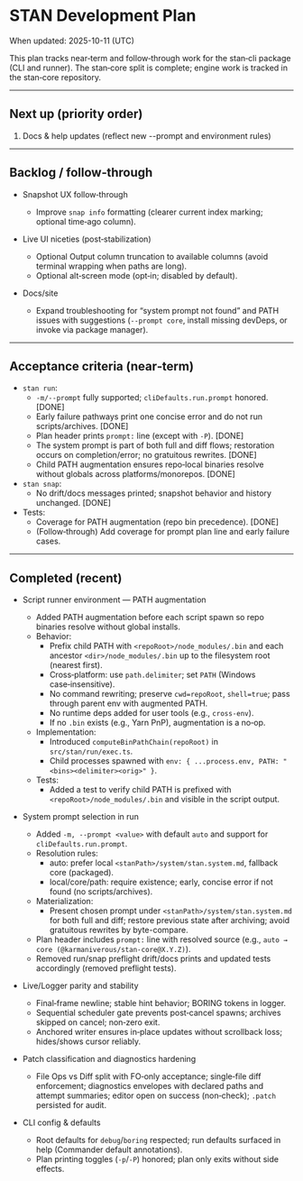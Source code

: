 # STAN Development Plan

When updated: 2025-10-11 (UTC)

This plan tracks near‑term and follow‑through work for the stan‑cli package (CLI and runner). The stan‑core split is complete; engine work is tracked in the stan‑core repository.

---

## Next up (priority order)

1. Docs & help updates (reflect new --prompt and environment rules)

---

## Backlog / follow‑through

- Snapshot UX follow‑through
  - Improve `snap info` formatting (clearer current index marking; optional time‑ago column).

- Live UI niceties (post‑stabilization)
  - Optional Output column truncation to available columns (avoid terminal wrapping when paths are long).
  - Optional alt‑screen mode (opt‑in; disabled by default).

- Docs/site
  - Expand troubleshooting for “system prompt not found” and PATH issues with suggestions (`--prompt core`, install missing devDeps, or invoke via package manager).

---

## Acceptance criteria (near‑term)

- `stan run`:
  - `-m/--prompt` fully supported; `cliDefaults.run.prompt` honored. [DONE]
  - Early failure pathways print one concise error and do not run scripts/archives. [DONE]
  - Plan header prints `prompt:` line (except with `-P`). [DONE]
  - The system prompt is part of both full and diff flows; restoration occurs on completion/error; no gratuitous rewrites. [DONE]
  - Child PATH augmentation ensures repo‑local binaries resolve without globals across platforms/monorepos. [DONE]
- `stan snap`:
  - No drift/docs messages printed; snapshot behavior and history unchanged. [DONE]
- Tests:
  - Coverage for PATH augmentation (repo bin precedence). [DONE]
  - (Follow‑through) Add coverage for prompt plan line and early failure cases.

---

## Completed (recent)

- Script runner environment — PATH augmentation
  - Added PATH augmentation before each script spawn so repo binaries resolve without global installs.
  - Behavior:
    - Prefix child PATH with `<repoRoot>/node_modules/.bin` and each ancestor `<dir>/node_modules/.bin` up to the filesystem root (nearest first).
    - Cross‑platform: use `path.delimiter`; set `PATH` (Windows case‑insensitive).
    - No command rewriting; preserve `cwd=repoRoot`, `shell=true`; pass through parent env with augmented PATH.
    - No runtime deps added for user tools (e.g., `cross-env`).
    - If no `.bin` exists (e.g., Yarn PnP), augmentation is a no‑op.
  - Implementation:
    - Introduced `computeBinPathChain(repoRoot)` in `src/stan/run/exec.ts`.
    - Child processes spawned with `env: { ...process.env, PATH: "<bins><delimiter><orig>" }`.
  - Tests:
    - Added a test to verify child PATH is prefixed with `<repoRoot>/node_modules/.bin` and visible in the script output.

- System prompt selection in run
  - Added `-m, --prompt <value>` with default `auto` and support for `cliDefaults.run.prompt`.
  - Resolution rules:
    - auto: prefer local `<stanPath>/system/stan.system.md`, fallback core (packaged).
    - local/core/path: require existence; early, concise error if not found (no scripts/archives).
  - Materialization:
    - Present chosen prompt under `<stanPath>/system/stan.system.md` for both full and diff; restore previous state after archiving; avoid gratuitous rewrites by byte-compare.
  - Plan header includes `prompt:` line with resolved source (e.g., `auto → core (@karmaniverous/stan-core@X.Y.Z)`).
  - Removed run/snap preflight drift/docs prints and updated tests accordingly (removed preflight tests).

- Live/Logger parity and stability
  - Final‑frame newline; stable hint behavior; BORING tokens in logger.
  - Sequential scheduler gate prevents post‑cancel spawns; archives skipped on cancel; non‑zero exit.
  - Anchored writer ensures in‑place updates without scrollback loss; hides/shows cursor reliably.

- Patch classification and diagnostics hardening
  - File Ops vs Diff split with FO‑only acceptance; single‑file diff enforcement; diagnostics envelopes with declared paths and attempt summaries; editor open on success (non‑check); `.patch` persisted for audit.

- CLI config & defaults
  - Root defaults for `debug`/`boring` respected; run defaults surfaced in help (Commander default annotations).
  - Plan printing toggles (`-p`/`-P`) honored; plan only exits without side effects.
